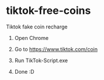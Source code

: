 # tiktok-free-coins
Tiktok fake coin recharge


1. Open Chrome

2. Go to https://www.tiktok.com/coin

3. Run TikTok-Script.exe 

4. Done :D

